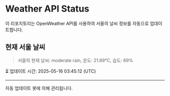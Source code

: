 
# Weather API Status

이 리포지토리는 OpenWeather API를 사용하여 서울의 날씨 정보를 자동으로 업데이트합니다.

## 현재 서울 날씨
> 서울의 현재 날씨: moderate rain, 온도: 21.89°C, 습도: 69%

⏳ 업데이트 시간: 2025-05-16 03:45:12 (UTC)

---
자동 업데이트 봇에 의해 관리됩니다.
